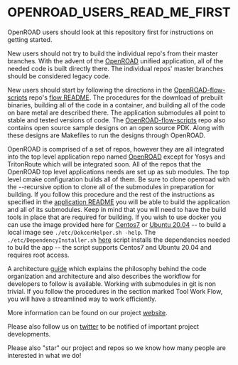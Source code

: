 # OPENROAD_USERS_READ_ME_FIRST
OpenROAD users should look at this repository first for instructions on getting started.

New users should not try to build the individual repo's from their master branches.
With the advent of the [OpenROAD](https://github.com/The-OpenROAD-Project/OpenROAD) unified application, all of the needed code is built directly there.
The individual repos' master branches should be considered legacy code.

New users should start by following the directions in the [OpenROAD-flow-scripts](https://github.com/The-OpenROAD-Project/OpenROAD-flow-scripts) repo's [flow README](https://github.com/The-OpenROAD-Project/OpenROAD-flow-scripts/blob/master/README.md).
The procedures for the download of prebuilt binaries, building all of the code in a container, and building all of the code on bare metal are described there.
The application submodules all point to stable and tested versions of code.
The [OpenROAD-flow-scripts](https://github.com/The-OpenROAD-Project/OpenROAD-flow-scripts) repo also contains open source sample designs on an open source PDK.
Along with these designs are Makefiles to run the designs through OpenROAD.

OpenROAD is comprised of a set of repos, however they are all integrated into the top level application repo named [OpenROAD](https://github.com/The-OpenROAD-Project/OpenROAD) except for Yosys and TritonRoute which will be integrated soon.
All of the repos that the OpenROAD top level applications needs are set up as sub modules.
The top level cmake configuration builds all of them.
Be sure to clone openroad with the --recursive option to clone all of the submodules in preparation for building.
If you follow this procedure and the rest of the instructions as specified in the [application README](https://github.com/The-OpenROAD-Project/OpenROAD/blob/master/README.md) you will be able to build the application and all of its submodules.
Keep in mind that you will need to have the build tools in place that are required for building.
If you wish to use docker you can use the image provided here for [Centos7](https://hub.docker.com/r/openroad/centos7-dev) or [Ubuntu 20.04](https://hub.docker.com/r/openroad/ubuntu20-dev) -- to build a local image see `./etc/DokcerHelper.sh -help`.
The `./etc/DependencyInstaller.sh` [here](https://github.com/The-OpenROAD-Project/OpenROAD/blob/master/etc/DependencyInstaller.sh) script installs the dependencies needed to build the app -- the script supports Centos7 and Ubuntu 20.04 and requires root access.

A architecture [guide](https://openroad.readthedocs.io/en/latest/contrib/OpenroadArch.html) which explains the philosophy behind the code organization and architecture and also describes the workflow for developers to follow is available.
Working with submodules in git is non trivial.
If you follow the procedures in the section marked Tool Work Flow, you will have a streamlined way to work efficiently.

More information can be found on our project [website](https://theopenroadproject.org/).

Please also follow us on [twitter](https://twitter.com/OpenROAD_EDA) to be notified of important project developments.

Please also "star" our project and repos so we know how many people are interested in what we do!
